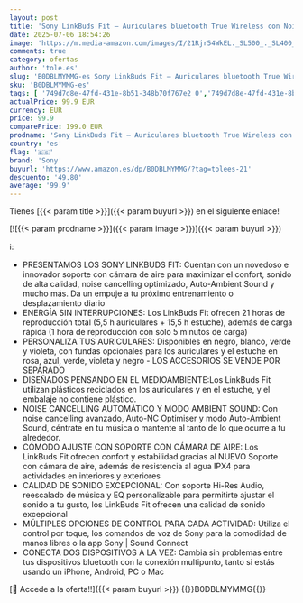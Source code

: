 ```yaml
---
layout: post
title: 'Sony LinkBuds Fit – Auriculares bluetooth True Wireless con Noise Cancelling - Cómodos todo el día  IPX4  Hi-Res Audio  Ambient Sound Mode  21 h autonomía  conexión multipunto  iOS y Android - Violeta'
date: 2025-07-06 18:54:26
image: 'https://m.media-amazon.com/images/I/21Rjr54WkEL._SL500_._SL400_.jpg'
comments: true
category: ofertas
author: 'tole.es'
slug: 'B0DBLMYMMG-es Sony LinkBuds Fit – Auriculares bluetooth True Wireless...'
sku: 'B0DBLMYMMG-es'
tags: [ '749d7d8e-47fd-431e-8b51-348b70f767e2_0','749d7d8e-47fd-431e-8b51-348b70f767e2_9801','Arborist Merchandising Root','Auriculares de oído abierto','Auriculares para equipo de audio','Auriculares y accesorios','Electrónica','Self Service','Special Features Stores','Wireless Category page - Wearables','android','sony','🇪🇸', ]
actualPrice: 99.9 EUR
currency: EUR
price: 99.9
comparePrice: 199.0 EUR
prodname: 'Sony LinkBuds Fit – Auriculares bluetooth True Wireless con Noise Cancelling - Cómodos todo el día  IPX4  Hi-Res Audio  Ambient Sound Mode  21 h autonomía  conexión multipunto  iOS y Android - Violeta'
country: 'es'
flag: '🇪🇸'
brand: 'Sony'
buyurl: 'https://www.amazon.es/dp/B0DBLMYMMG/?tag=tolees-21'
descuento: '49.80'
average: '99.9'
---
```


Tienes [{{< param title >}}]({{< param buyurl >}}) en el siguiente enlace!

[![{{< param prodname >}}]({{< param image >}})]({{< param buyurl >}})

ℹ️:

- PRESENTAMOS LOS SONY LINKBUDS FIT: Cuentan con un novedoso e innovador soporte con cámara de aire para maximizar el confort, sonido de alta calidad, noise cancelling optimizado, Auto-Ambient Sound y mucho más. Da un empuje a tu próximo entrenamiento o desplazamiento diario
- ENERGÍA SIN INTERRUPCIONES: Los LinkBuds Fit ofrecen 21 horas de reproducción total (5,5 h auriculares + 15,5 h estuche), además de carga rápida (1 hora de reproducción con solo 5 minutos de carga)
- PERSONALIZA TUS AURICULARES: Disponibles en negro, blanco, verde y violeta, con fundas opcionales para los auriculares y el estuche en rosa, azul, verde, violeta y negro - LOS ACCESORIOS SE VENDE POR SEPARADO
- DISEÑADOS PENSANDO EN EL MEDIOAMBIENTE:Los LinkBuds Fit utilizan plásticos reciclados en los auriculares y en el estuche, y el embalaje no contiene plástico.
- NOISE CANCELLING AUTOMÁTICO Y MODO AMBIENT SOUND: Con noise cancelling avanzado, Auto-NC Optimiser y modo Auto-Ambient Sound, céntrate en tu música o mantente al tanto de lo que ocurre a tu alrededor.
- CÓMODO AJUSTE CON SOPORTE CON CÁMARA DE AIRE: Los LinkBuds Fit ofrecen confort y estabilidad gracias al NUEVO Soporte con cámara de aire, además de resistencia al agua IPX4 para actividades en interiores y exteriores
- CALIDAD DE SONIDO EXCEPCIONAL: Con soporte Hi-Res Audio, reescalado de música y EQ personalizable para permitirte ajustar el sonido a tu gusto, los LinkBuds Fit ofrecen una calidad de sonido excepcional
- MÚLTIPLES OPCIONES DE CONTROL PARA CADA ACTIVIDAD: Utiliza el control por toque, los comandos de voz de Sony para la comodidad de manos libres o la app Sony | Sound Connect
- CONECTA DOS DISPOSITIVOS A LA VEZ: Cambia sin problemas entre tus dispositivos bluetooth con la conexión multipunto, tanto si estás usando un iPhone, Android, PC o Mac

[🛒 Accede a la oferta!!]({{< param buyurl >}})
{{<world>}}B0DBLMYMMG{{</world>}}
